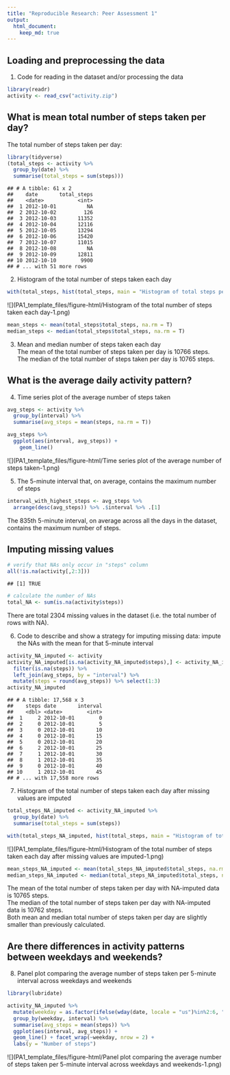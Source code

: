 ```yaml
---
title: "Reproducible Research: Peer Assessment 1"
output: 
  html_document:
    keep_md: true
---
```



## Loading and preprocessing the data
1. Code for reading in the dataset and/or processing the data

```r
library(readr)
activity <- read_csv("activity.zip")
```
## What is mean total number of steps taken per day?
The total number of steps taken per day:

```r
library(tidyverse)
(total_steps <- activity %>%
  group_by(date) %>%
  summarise(total_steps = sum(steps)))
```

```
## # A tibble: 61 x 2
##    date       total_steps
##    <date>           <int>
##  1 2012-10-01          NA
##  2 2012-10-02         126
##  3 2012-10-03       11352
##  4 2012-10-04       12116
##  5 2012-10-05       13294
##  6 2012-10-06       15420
##  7 2012-10-07       11015
##  8 2012-10-08          NA
##  9 2012-10-09       12811
## 10 2012-10-10        9900
## # ... with 51 more rows
```
2. Histogram of the total number of steps taken each day

```r
with(total_steps, hist(total_steps, main = "Histogram of total steps per day", xlab = "Total steps per day"))
```

![](PA1_template_files/figure-html/Histogram of the total number of steps taken each day-1.png)<!-- -->

```r
mean_steps <- mean(total_steps$total_steps, na.rm = T)
median_steps <- median(total_steps$total_steps, na.rm = T)
```
3. Mean and median number of steps taken each day  
The mean of the total number of steps taken per day is 10766 steps.  
The median of the total number of steps taken per day is 10765 steps.  

## What is the average daily activity pattern?
4. Time series plot of the average number of steps taken

```r
avg_steps <- activity %>%
  group_by(interval) %>%
  summarise(avg_steps = mean(steps, na.rm = T))

avg_steps %>%
  ggplot(aes(interval, avg_steps)) +
    geom_line()
```

![](PA1_template_files/figure-html/Time series plot of the average number of steps taken-1.png)<!-- -->

5. The 5-minute interval that, on average, contains the maximum number of steps

```r
interval_with_highest_steps <- avg_steps %>%
  arrange(desc(avg_steps)) %>% .$interval %>% .[1]
```
The 835th 5-minute interval, on average across all the days in the dataset, contains the maximum number of steps.  

## Imputing missing values

```r
# verify that NAs only occur in "steps" column
all(!is.na(activity[,2:3]))
```

```
## [1] TRUE
```

```r
# calculate the number of NAs
total_NA <- sum(is.na(activity$steps))
```
There are total 2304 missing values in the dataset (i.e. the total number of rows with NA).
  
6. Code to describe and show a strategy for imputing missing data: impute the NAs with the mean for that 5-minute interval

```r
activity_NA_imputed <- activity
activity_NA_imputed[is.na(activity_NA_imputed$steps),] <- activity_NA_imputed %>%
  filter(is.na(steps)) %>%
  left_join(avg_steps, by = "interval") %>%
  mutate(steps = round(avg_steps)) %>% select(1:3)
activity_NA_imputed
```

```
## # A tibble: 17,568 x 3
##    steps date       interval
##    <dbl> <date>        <int>
##  1     2 2012-10-01        0
##  2     0 2012-10-01        5
##  3     0 2012-10-01       10
##  4     0 2012-10-01       15
##  5     0 2012-10-01       20
##  6     2 2012-10-01       25
##  7     1 2012-10-01       30
##  8     1 2012-10-01       35
##  9     0 2012-10-01       40
## 10     1 2012-10-01       45
## # ... with 17,558 more rows
```
7. Histogram of the total number of steps taken each day after missing values are imputed

```r
total_steps_NA_imputed <- activity_NA_imputed %>%
  group_by(date) %>%
  summarise(total_steps = sum(steps))

with(total_steps_NA_imputed, hist(total_steps, main = "Histogram of total steps per day", xlab = "Total steps per day"))
```

![](PA1_template_files/figure-html/Histogram of the total number of steps taken each day after missing values are imputed-1.png)<!-- -->


```r
mean_steps_NA_imputed <- mean(total_steps_NA_imputed$total_steps, na.rm = T)
median_steps_NA_imputed <- median(total_steps_NA_imputed$total_steps, na.rm = T)
```
The mean of the total number of steps taken per day with NA-imputed data is 10765 steps.  
The median of the total number of steps taken per day with NA-imputed data is 10762 steps.  
Both mean and median total number of steps taken per day are slightly smaller than previously calculated.  

## Are there differences in activity patterns between weekdays and weekends?
8. Panel plot comparing the average number of steps taken per 5-minute interval across weekdays and weekends

```r
library(lubridate)

activity_NA_imputed %>% 
  mutate(weekday = as.factor(ifelse(wday(date, locale = "us")%in%2:6, "weekday","weekend"))) %>%
  group_by(weekday, interval) %>%
  summarise(avg_steps = mean(steps)) %>%
  ggplot(aes(interval, avg_steps)) +
  geom_line() + facet_wrap(~weekday, nrow = 2) +
  labs(y = "Number of steps")
```

![](PA1_template_files/figure-html/Panel plot comparing the average number of steps taken per 5-minute interval across weekdays and weekends-1.png)<!-- -->

